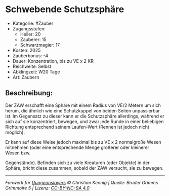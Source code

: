 # Schwebende Schutzsphäre

- Kategorie: #Zauber
- Zugangsstufen:
  - Heiler: 20
  - Zauberer: 15
  - Schwarzmagier: 17
- Kosten: 2025
- Zauberbonus: -4
- Dauer: Konzentration, bis zu VE x 2 KR
- Reichweite: Selbst
- Abklingzeit: W20 Tage
- Art: Zaubern

## Beschreibung:

Der ZAW erschafft eine Sphäre mit einem Radius von VE/2 Metern um sich herum, die ähnlich wie eine Schutzkuppel von beiden Seiten unpassierbar ist. Im Gegensatz zu dieser kann er die Schutzsphäre allerdings, während er sich auf sie konzentriert, bewegen, und zwar jede Runde in einer beliebigen Richtung entsprechend seinem Laufen-Wert (Rennen ist jedoch nicht möglich).

Er kann auf diese Weise jedoch maximal bis zu VE x 2 normalgroße Wesen mitnehmen (oder eine entsprechende Menge größerer oder kleinerer Wesen bzw.

Gegenstände). Befinden sich zu viele Kreaturen (oder Objekte) in der Sphäre, bricht diese zusammen, sobald der ZAW versucht, sie zu bewegen.

---

_Fanwerk für [Dungeonslayers](https://www.dungeonslayers.net/) © Christian Kennig | Quelle: Bruder Grimms Grimmoire 5 | Lizenz: [CC-BY-NC-SA 4.0](https://creativecommons.org/licenses/by-nc-sa/4.0/deed.de)_
